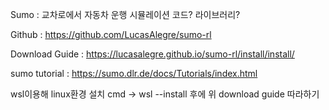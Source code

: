 Sumo : 교차로에서 자동차 운행 시뮬레이션 코드? 라이브러리?


Github : https://github.com/LucasAlegre/sumo-rl

Download Guide : https://lucasalegre.github.io/sumo-rl/install/install/

sumo tutorial : https://sumo.dlr.de/docs/Tutorials/index.html


wsl이용해 linux환경 설치
cmd -> wsl --install 후에
위 download guide 따라하기
